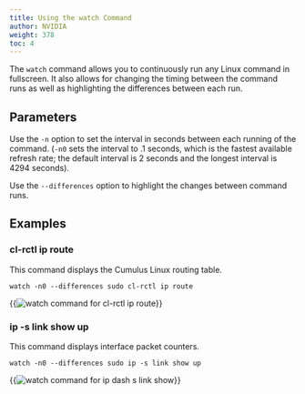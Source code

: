 ```yaml
---
title: Using the watch Command
author: NVIDIA
weight: 378
toc: 4
---
```


The `watch` command allows you to continuously run any Linux command in fullscreen. It also allows for changing the timing between the command runs as well as highlighting the differences between each run.

## Parameters

Use the `-n` option to set the interval in seconds between each running of the command. (`-n0` sets the interval to .1 seconds, which is the fastest available refresh rate; the default interval is 2 seconds and the longest interval is 4294 seconds).

Use the `--differences` option to highlight the changes between command runs.

## Examples

### cl-rctl ip route

This command displays the Cumulus Linux routing table.

    watch -n0 --differences sudo cl-rctl ip route

{{<img src="/images/knowledge-base/watch-command-cl-rctl_ip_route.gif" alt="watch command for cl-rctl ip route">}}

### ip -s link show up

This command displays interface packet counters.

    watch -n0 --differences sudo ip -s link show up

{{<img src="/images/knowledge-base/watch-command-ip-s_link_show_up.gif" alt="watch command for ip dash s link show">}}
